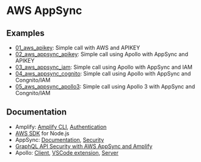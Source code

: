 # AWS AppSync

## Examples

- [01_aws_apikey](01_aws_apikey/readme.md): Simple call with AWS and APIKEY
- [02_aws_appsync_apikey](02_aws_appsync_apikey/readme.md): Simple call using Apollo with AppSync and APIKEY
- [03_aws_appsync_iam](03_aws_appsync_iam/readme.md): Simple call using Apollo with AppSync and IAM
- [04_aws_appsync_cognito](04_aws_appsync_cognito/readme.md): Simple call using Apollo with AppSync and Congnito/IAM
- [05_aws_appsync_apollo3](05_aws_appsync_apollo3/readme.md): Simple call using Apollo 3 with AppSync and Congnito/IAM

## Documentation

- Amplify: [Amplify CLI](https://docs.amplify.aws/lib/graphqlapi/getting-started/q/platform/js), [Authentication](https://docs.amplify.aws/lib/auth/getting-started/q/platform/js#create-authentication-service)
- [AWS SDK](https://aws.amazon.com/developers/getting-started/nodejs/) for Node.js
- AppSync: [Documentation](https://docs.aws.amazon.com/appsync/latest/devguide/welcome.html), [Security](https://docs.aws.amazon.com/appsync/latest/devguide/security.html#using-additional-authorization-modes)
- [GraphQL API Security with AWS AppSync and Amplify](https://aws.amazon.com/blogs/mobile/graphql-security-appsync-amplify/)
- Apollo: [Client](https://www.apollographql.com/docs/react/), [VSCode extension](https://www.apollographql.com/docs/devtools/editor-plugins/), [Server](https://www.apollographql.com/docs/apollo-server/)
